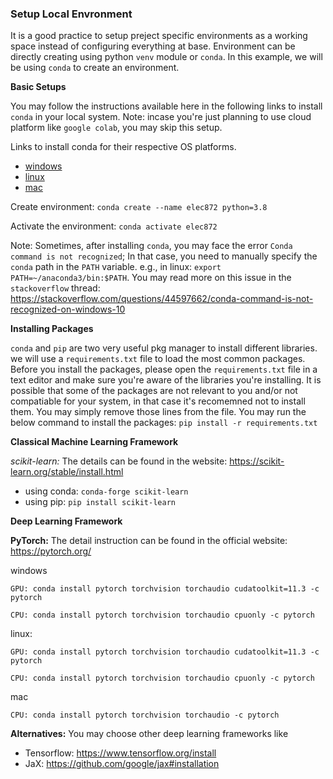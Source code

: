 ### Setup Local Envronment

It is a good practice to setup preject specific environments as a working space instead of configuring everything at base. Environment can be directly creating using python `venv` module or `conda`. In this example, we will be using `conda` to create an environment. 

**Basic Setups** 

You may follow the instructions available here in the following links to install `conda` in your local system. Note: incase you're just planning to use cloud platform like `google colab`, you may skip this setup.

Links to install conda for their respective OS platforms.
- [windows](https://docs.anaconda.com/anaconda/install/windows/)
- [linux](https://docs.anaconda.com/anaconda/install/linux/)
- [mac](https://docs.anaconda.com/anaconda/install/mac-os/)


Create environment:
`conda create --name elec872 python=3.8
`

Activate the environment:
`conda activate elec872
`

Note: Sometimes, after installing `conda`, you may face the error `Conda command is not recognized`; In that case, you need to manually specify the `conda` path in the `PATH` variable. e.g., in linux: `export PATH=~/anaconda3/bin:$PATH`. You may read more on this issue in the `stackoverflow` thread: 
https://stackoverflow.com/questions/44597662/conda-command-is-not-recognized-on-windows-10


**Installing Packages** 

`conda` and `pip` are two very useful pkg manager to install different libraries. 
we will use a `requirements.txt` file to load the most common packages.
Before you install the packages, please open the `requirements.txt` file in a text editor and make sure you're aware of the libraries you're installing. It is possible that some of the packages are not relevant to you and/or not compatiable for your system, in that case it's recomemned not to install them. You may simply remove those lines from the file. You may run the below command to install the packages: 
`pip install -r requirements.txt
`


**Classical Machine Learning Framework**

*scikit-learn:* The details can be found in the website: 
https://scikit-learn.org/stable/install.html

- using conda: `conda-forge scikit-learn`
- using pip: `pip install scikit-learn`

**Deep Learning Framework**

**PyTorch:** The detail instruction can be found in the official website: https://pytorch.org/
	
windows
```
GPU: conda install pytorch torchvision torchaudio cudatoolkit=11.3 -c pytorch

CPU: conda install pytorch torchvision torchaudio cpuonly -c pytorch
```

linux: 
```
GPU: conda install pytorch torchvision torchaudio cudatoolkit=11.3 -c pytorch

CPU: conda install pytorch torchvision torchaudio cpuonly -c pytorch
```

mac
```
CPU: conda install pytorch torchvision torchaudio -c pytorch
```

**Alternatives:**
You may choose other deep learning frameworks like 
- Tensorflow: https://www.tensorflow.org/install
- JaX: https://github.com/google/jax#installation

